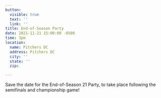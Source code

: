 ```yaml
---
button:
  visible: true
  text: ''
  link: ''
title: End-of-Season Party
date: 2021-11-21 15:00:00 -0500
time: 3pm
location:
  name: Pitchers DC
  address: Pitchers DC
  city: ''
  state: ''
  zip: 

---
```

Save the date for the End-of-Season 21 Party, to take place following the semifinals and championship game!